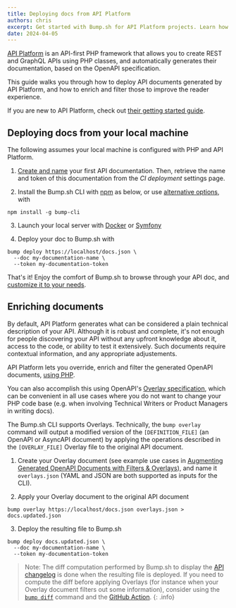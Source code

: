 ```yaml
---
title: Deploying docs from API Platform
authors: chris
excerpt: Get started with Bump.sh for API Platform projects. Learn how to publish and enrich OpenAPI documents, and build great documentation.
date: 2024-04-05
---
```


[API Platform](https://api-platform.com/) is an API-first PHP framework that allows you to create REST and GraphQL APIs using PHP classes, and automatically generates their documentation, based on the OpenAPI specification. 

This guide walks you through how to deploy API documents generated by API Platform, and how to enrich and filter those to improve the reader experience.

If you are new to API Platform, check out [their getting started guide](https://api-platform.com/docs/distribution/).

## Deploying docs from your local machine

The following assumes your local machine is configured with PHP and API Platform.

1. [Create and name](/help/getting-started/upload-your-first-definition/) your first API documentation. Then, retrieve the name and token of this documentation from the _CI deployment_ settings page.

2. Install the Bump.sh CLI with [npm](https://docs.npmjs.com/cli/v9/configuring-npm/install?v=true) as below, or use [alternative options](/help/continuous-integration/cli), with
  ```shell
  npm install -g bump-cli
  ```

3. Launch your local server with [Docker](https://api-platform.com/docs/distribution/#using-the-api-platform-distribution-recommended) or [Symfony](https://api-platform.com/docs/distribution/#using-symfony-cli)

4. Deploy your doc to Bump.sh with
  ```shell
  bump deploy https://localhost/docs.json \
    --doc my-documentation-name \
    --token my-documentation-token
  ```

That's it! Enjoy the comfort of Bump.sh to browse through your API doc, and [customize it to your needs](/help/getting-started/quick-start#customization-options).

## Enriching documents

By default, API Platform generates what can be considered a plain technical description of your API. Although it is robust and complete, it's not enough for people discovering your API without any upfront knowledge about it, access to the code, or ability to test it extensively. Such documents require contextual information, and any appropriate adjustements.

API Platform lets you override, enrich and filter the generated OpenAPI documents, [using PHP](https://api-platform.com/docs/core/openapi/). 

You can also accomplish this using OpenAPI's [Overlay specification](https://github.com/OAI/Overlay-Specification/blob/main/versions/1.0.0.md), which can be convenient in all use cases where you do not want to change your PHP code base (e.g. when involving Technical Writers or Product Managers in writing docs).

The Bump.sh CLI supports Overlays. Technically, the `bump overlay` command will output a modified version of the `[DEFINITION_FILE]` (an OpenAPI or AsyncAPI document) by applying the operations described in the `[OVERLAY_FILE]` Overlay file to the original API document.

1. Create your Overlay document (see example use cases in [Augmenting Generated OpenAPI Documents with Filters & Overlays](/guides/openapi/augmenting-generated-openapi)), and name it `overlays.json` (YAML and JSON are both supported as inputs for the CLI).

2. Apply your Overlay document to the original API document
  ```shell
  bump overlay https://localhost/docs.json overlays.json > docs.updated.json
  ```

3. Deploy the resulting file to Bump.sh
  ```shell
  bump deploy docs.updated.json \
    --doc my-documentation-name \
    --token my-documentation-token
  ```

> Note: The diff computation performed by Bump.sh to display the [API changelog](/help/changes-management/changelog) is done when the resulting file is deployed.
> If you need to compute the diff before applying Overlays (for instance when your Overlay document filters out some information), consider using the [`bump diff`](/help/continuous-integration/cli#bump-diff-file) command and the [GitHub Action](/help/continuous-integration/github-actions).
{: .info}
